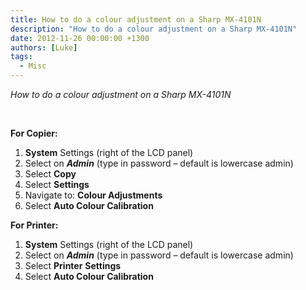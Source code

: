 ```yaml
---
title: How to do a colour adjustment on a Sharp MX-4101N
description: "How to do a colour adjustment on a Sharp MX-4101N"
date: 2012-11-26 00:00:00 +1300
authors: [Luke]
tags:
  - Misc
---
```

_How to do a colour adjustment on a Sharp MX-4101N_

&nbsp;

**For Copier:**

  1. **System** Settings (right of the LCD panel)
  2. Select on **_Admin_** (type in password &#8211; default is lowercase admin)
  3. Select **Copy**
  4. Select **Settings**
  5. Navigate to: **Colour Adjustments**
  6. Select **Auto Colour Calibration**

**For Printer:**

  1. **System** Settings (right of the LCD panel)
  2. Select on **_Admin_** (type in password &#8211; default is lowercase admin)
  3. Select **Printer** **Settings**
  4. Select **Auto Colour Calibration**
